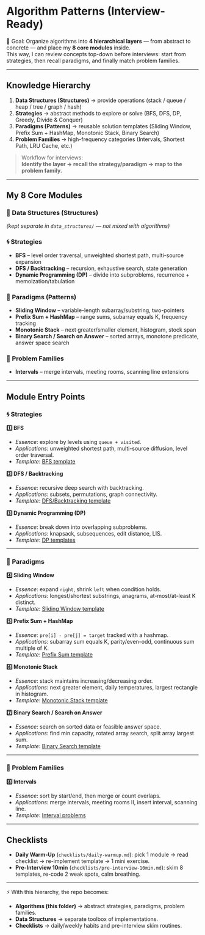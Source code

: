 # Algorithm Patterns (Interview-Ready)

🎯 Goal: Organize algorithms into **4 hierarchical layers** — from abstract to concrete — and place my **8 core modules** inside.  
This way, I can review concepts top-down before interviews: start from strategies, then recall paradigms, and finally match problem families.

---

## Knowledge Hierarchy

1. **Data Structures (Structures)** → provide operations (stack / queue / heap / tree / graph / hash)  
2. **Strategies** → abstract methods to explore or solve (BFS, DFS, DP, Greedy, Divide & Conquer)  
3. **Paradigms (Patterns)** → reusable solution templates (Sliding Window, Prefix Sum + HashMap, Monotonic Stack, Binary Search)  
4. **Problem Families** → high-frequency categories (Intervals, Shortest Path, LRU Cache, etc.)

> Workflow for interviews:  
> **Identify the layer → recall the strategy/paradigm → map to the problem family.**

---

## My 8 Core Modules

### 🧱 Data Structures (Structures)
*(kept separate in `data_structures/` — not mixed with algorithms)*

### 🌀 Strategies
- **BFS** – level order traversal, unweighted shortest path, multi-source expansion  
- **DFS / Backtracking** – recursion, exhaustive search, state generation  
- **Dynamic Programming (DP)** – divide into subproblems, recurrence + memoization/tabulation  

### 🎯 Paradigms (Patterns)
- **Sliding Window** – variable-length subarray/substring, two-pointers  
- **Prefix Sum + HashMap** – range sums, subarray equals K, frequency tracking  
- **Monotonic Stack** – next greater/smaller element, histogram, stock span  
- **Binary Search / Search on Answer** – sorted arrays, monotone predicate, answer space search  

### 📂 Problem Families
- **Intervals** – merge intervals, meeting rooms, scanning line extensions  

---

## Module Entry Points

### 🌀 Strategies

**1️⃣ BFS**  
- *Essence*: explore by levels using `queue + visited`.  
- *Applications*: unweighted shortest path, multi-source diffusion, level order traversal.  
- *Template*: [BFS template](algorithms/01-bfs/README.md)

**2️⃣ DFS / Backtracking**  
- *Essence*: recursive deep search with backtracking.  
- *Applications*: subsets, permutations, graph connectivity.  
- *Template*: [DFS/Backtracking template](algorithms/02-dfs/README.md)

**3️⃣ Dynamic Programming (DP)**  
- *Essence*: break down into overlapping subproblems.  
- *Applications*: knapsack, subsequences, edit distance, LIS.  
- *Template*: [DP templates](algorithms/03-dp/README.md)

---

### 🎯 Paradigms

**4️⃣ Sliding Window**  
- *Essence*: expand `right`, shrink `left` when condition holds.  
- *Applications*: longest/shortest substrings, anagrams, at-most/at-least K distinct.  
- *Template*: [Sliding Window template](algorithms/04-sliding-window/README.md)

**5️⃣ Prefix Sum + HashMap**  
- *Essence*: `pre[i] - pre[j] = target` tracked with a hashmap.  
- *Applications*: subarray sum equals K, parity/even-odd, continuous sum multiple of K.  
- *Template*: [Prefix Sum template](algorithms/05-prefix-hash/README.md)

**6️⃣ Monotonic Stack**  
- *Essence*: stack maintains increasing/decreasing order.  
- *Applications*: next greater element, daily temperatures, largest rectangle in histogram.  
- *Template*: [Monotonic Stack template](algorithms/06-monotonic-stack/README.md)

**7️⃣ Binary Search / Search on Answer**  
- *Essence*: search on sorted data or feasible answer space.  
- *Applications*: find min capacity, rotated array search, split array largest sum.  
- *Template*: [Binary Search template](algorithms/07-binary-search/README.md)

---

### 📂 Problem Families

**8️⃣ Intervals**  
- *Essence*: sort by start/end, then merge or count overlaps.  
- *Applications*: merge intervals, meeting rooms II, insert interval, scanning line.  
- *Template*: [Interval problems](algorithms/08-intervals/README.md)

---

## Checklists

- **Daily Warm-Up** (`checklists/daily-warmup.md`): pick 1 module → read checklist → re-implement template → 1 mini exercise.  
- **Pre-Interview 10min** (`checklists/pre-interview-10min.md`): skim 8 templates, re-code 2 weak spots, calm breathing.  

---

⚡ With this hierarchy, the repo becomes:  
- **Algorithms (this folder)** → abstract strategies, paradigms, problem families.  
- **Data Structures** → separate toolbox of implementations.  
- **Checklists** → daily/weekly habits and pre-interview skim routines.

